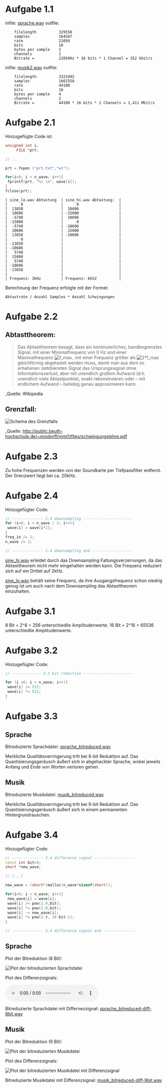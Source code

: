 Aufgabe 1.1
===========


infile: [sprache.wav](../sprache.wav )
outfile: 

        filelength          329550
        samples             164587
        rate                22050
        bits                16
        bytes per sample    2
        channels            1
        Bitrate =           22050Hz * 16 bits * 1 Channel = 352 kbit/s

infile: [musik2.wav](../musik2.wav)
outfile:

        filelength          3323492
        samples             1661558
        rate                44100
        bits                16
        bytes per sample    4
        channels            2
        Bitrate =           44100 * 16 bits * 2 Channels = 1,411 Mbit/s

Aufgabe 2.1
===========

Hinzugefügte Code ist:

```c++
unsigned int i;
     FILE *prt; 

// ...

prt = fopen ("prt.txt","wt"); 

for(i=0; i < n_wave; i++){ 
 fprintf(prt, "%i \n", wave[i]); 
} 
fclose(prt); 
```

    | sine_lo.wav Abtastung  | sine_hi.wav Abtastung:  |
    |      0                 |      0                  |
    |  13858                 |  10606                  |
    |  10606                 | -15000                  | 
    |  -5740                 |  10606                  |
    | -15000                 |      0                  |
    |  -5740                 | -10606                  |
    |  10606                 |  15000                  |
    |  13858                 | -10606                  |
    |      0                 |                         |
    | -13858                 |                         |
    | -10606                 |                         |
    |   5740                 |                         |
    |  15000                 |                         |
    |   5740                 |                         |
    | -10606                 |                         |
    | -13858                 |                         |
    |                        |                         |
    | Frequenz: 3kHz         | Frequenz: 6khZ          |
    
Berechnung der Frequenz erfolgte mit der Formel:

    Abtastrate / Anzahl Samples * Anzahl Schwingungen

Aufgabe 2.2
===========

Abtasttheorem:
--------------
> Das Abtasttheorem besagt, dass ein kontinuierliches, bandbegrenztes Signal, mit einer Minimalfrequenz von 0 Hz und einer Maximalfrequenz ![f_max](/docfiles/fmax.png) , mit einer Frequenz größer als ![2*f_max](/docfiles/2fmax.png) gleichförmig abgetastet werden muss, damit man aus dem so erhaltenen zeitdiskreten Signal das Ursprungssignal ohne Informationsverlust, aber mit unendlich großem Aufwand (d.h. unendlich viele Abtastpunkte), exakt rekonstruieren oder – mit endlichem Aufwand – beliebig genau approximieren kann. 

_Quelle: Wikipedia

Grenzfall:
----------

![Schema des Grenzfalls](/docfiles/nyquist-grenzfall.gif)

_Quelle: http://public.beuth-hochschule.de/~mixdorff/mmt1/files/schwingungslehre.pdf

Aufgabe 2.3
===========

Zu hohe Frequenzen werden von der Soundkarte per Tiefpassfilter entfernt. Der Grenzwert liegt bei ca. 20kHz.

Aufgabe 2.4
===========

Hinzugefügter Code:

```c++
// -------------- 2.4 downsampling ----------------------
for (i=0; i < n_wave / 2; i++){
 wave[i] = wave[i*2];
}
freq_in /= 2;
n_wave /= 2;

// -------------- 2.4 downsampling end ------------------
```

[sine_hi.wav](/docfiles/sine_hi.wav) erleidet durch das Downsampling Faltungsverzerrungen, da das Abtasttheorem nicht mehr eingehalten werden kann. Die Frequenz reduziert sich auf ein Drittel auf 2kHz.

[sine_lo.wav](/docfiles/sine_lo.wav) behält seine Frequenz, da ihre Ausgangsfrequenz schon niedrig genug ist um auch nach dem Downsampling das Abtasttheorem einzuhalten.

Aufgabe 3.1
===========

8 Bit = 2^8 = 256 unterschiedlie Amplitudenwerte.
16 Bit = 2^16 = 65536 unterschiedlie Amplitudenwerte.

Aufgabe 3.2
===========

Hinzugefügter Code:

```c++
// --------------3.2 bit reduction ----------------------

for (i =0; i < n_wave; i++){
 wave[i] /= 512;
 wave[i] *= 512;
}
```

Aufgabe 3.3
===========

Sprache
-------

Bitreduzierte Sprachdatei: [sprache_bitreduced.wav](/docfiles/sprache_bitreduced.wav)

Merkliche Qualitätsverringerung tritt bei 8-bit Reduktion auf.
Das Quantisierungsgeräusch äußert sich in abgehackter Sprache, wobei jeweils Anfang und Ende von Worten verloren gehen.

Musik
-----
Bitreduzierte Musikdatei: [musik_bitreduced.wav](/docfiles/musik_bitreduced.wav)

Merkliche Qualitätsverringerung tritt bei 9-bit Reduktion auf.
Das Quantisierungsgeräusch äußert sich in einem permanenten Hintergrundrauschen.

Aufgabe 3.4
===========

Hinzugefügter Code:

```c++
// -------------- 3.4 difference signal ------------------
const int bit=9;
short *new_wave;

// [...]

new_wave = (short*)malloc(n_wave*sizeof(short));

for(i=0; i < n_wave; i++){
 new_wave[i] = wave[i];
 wave[i] /= pow(2.0,bit);
 wave[i] *= pow(2.0,bit);
 wave[i] -= new_wave[i];
 wave[i] *= pow(2.0, 16-bit-1);
}

// -------------- 3.4 difference signal end --------------
```

Sprache
-------

Plot der Bitreduktion (8 Bit):

![Plot der bitreduzierten Sprachdatei](/docfiles/sprache-bitred-8bit.jpg)

Plot des Differenzsignals:

![Plot der ber bitreduzierten Sprachdatei mit Differenzsignal](/docfiles/sprache_bitreduced-diff-8bit.wav)

Bitreduzierte Sprachdatei mit Differnezsignal: [sprache_bitreduced-diff-8bit.wav](/docfiles/sprache_bitreduced-diff-8bit.wav)

Musik
-----

Plot der Bitreduktion (9 Bit):

![Plot der bitreduzierten Musikdatei](/docfiles/musik-bitred-9bit.jpg)

Plot des Differenzsignals:

![Plot der bitreduzierten Musikdatei mit Differenzsignal](/docfiles/musik-bitred-9bit-diff.jpg)

Bitreduzierte Musikdatei mit Differenzsignal: [musik_bitreduced-diff-9bit.wav](/docfiles/musik_bitreduced-diff-9bit.wav)
